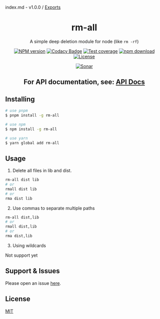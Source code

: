 index.md - v1.0.0 / [Exports](modules.md)

<div style="text-align: center;" align="center">

# rm-all

A simple deep deletion module for node (like `rm -rf`)

[![NPM version][npm-image]][npm-url]
[![Codacy Badge][codacy-image]][codacy-url]
[![Test coverage][codecov-image]][codecov-url]
[![npm download][download-image]][download-url]
[![License][license-image]][license-url]

[![Sonar][sonar-image]][sonar-url]

</div>

<div style="text-align: center; margin-bottom: 20px;" align="center">

## **For API documentation, see: [API Docs](./docs/modules.md)**

</div>

## Installing

```bash
# use pnpm
$ pnpm install -g rm-all

# use npm
$ npm install -g rm-all

# use yarn
$ yarn global add rm-all
```

## Usage

1. Delete all files in lib and dist.

```bash
rm-all dist lib
# or
rmall dist lib
# or
rma dist lib
```

2. Use commas to separate multiple paths

```bash
rm-all dist,lib
# or
rmall dist,lib
# or
rma dist,lib
```

3. Using wildcards

Not support yet

## Support & Issues

Please open an issue [here](https://github.com/saqqdy/rm-all/issues).

## License

[MIT](LICENSE)

[npm-image]: https://img.shields.io/npm/v/rm-all.svg?style=flat-square
[npm-url]: https://npmjs.org/package/rm-all
[codacy-image]: https://app.codacy.com/project/badge/Grade/f70d4880e4ad4f40aa970eb9ee9d0696
[codacy-url]: https://www.codacy.com/gh/saqqdy/rm-all/dashboard?utm_source=github.com&utm_medium=referral&utm_content=saqqdy/rm-all&utm_campaign=Badge_Grade
[codecov-image]: https://img.shields.io/codecov/c/github/saqqdy/rm-all.svg?style=flat-square
[codecov-url]: https://codecov.io/github/saqqdy/rm-all?branch=master
[download-image]: https://img.shields.io/npm/dm/rm-all.svg?style=flat-square
[download-url]: https://npmjs.org/package/rm-all
[license-image]: https://img.shields.io/badge/License-MIT-blue.svg
[license-url]: LICENSE
[sonar-image]: https://sonarcloud.io/api/project_badges/quality_gate?project=saqqdy_rm-all
[sonar-url]: https://sonarcloud.io/dashboard?id=saqqdy_rm-all
